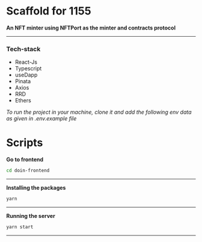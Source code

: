 # Scaffold for 1155

**An NFT minter using NFTPort as the minter and contracts protocol**

---

### Tech-stack

- React-Js
- Typescript
- useDapp
- Pinata
- Axios
- RRD
- Ethers

_To run the project in your machine, clone it and add the following env data as given in .env.example file_

# Scripts

**Go to frontend**

```bash
cd doin-frontend
```

---

**Installing the packages**

```bash
yarn
```

---

**Running the server**

```bash
yarn start
```

---
